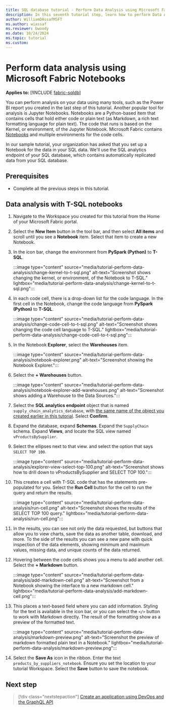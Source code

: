 ```yaml
---
title: SQL database tutorial - Perform Data Analysis using Microsoft Fabric Notebooks
description: In this seventh tutorial step, learn how to perform Data Analysis using Microsoft Fabric Notebooks.
author: WilliamDAssafMSFT
ms.author: wiassaf
ms.reviewer: bwoody
ms.date: 10/24/2024
ms.topic: tutorial
ms.custom:
---
```

# Perform data analysis using Microsoft Fabric Notebooks

**Applies to:** [!INCLUDE [fabric-sqldb](../includes/applies-to-version/fabric-sqldb.md)]

You can perform analysis on your data using many tools, such as the Power BI report you created in the last step of this tutorial. Another popular tool for analysis is Jupyter Notebooks. Notebooks are a Python-based item that contains cells that hold either code or plain text (as Markdown, a rich text formatting language for plain text). The code that runs is based on the Kernel, or environment, of the Jupyter Notebook. Microsoft Fabric contains [Notebooks](../../data-engineering/author-execute-notebook.md) and multiple environments for the code cells.

In our sample tutorial, your organization has asked that you set up a Notebook for the data in your SQL data. We'll use the SQL analytics endpoint of your SQL database, which contains automatically replicated data from your SQL database.

## Prerequisites

- Complete all the previous steps in this tutorial.

## Data analysis with T-SQL notebooks

1. Navigate to the Workspace you created for this tutorial from the Home of your Microsoft Fabric portal.
1. Select the **New Item** button in the tool bar, and then select **All items** and scroll until you see a **Notebook** item. Select that item to create a new Notebook.
1. In the icon bar, change the environment from **PySpark (Python)** to **T-SQL**.

    :::image type="content" source="media/tutorial-perform-data-analysis/change-kernel-to-t-sql.png" alt-text="Screenshot shows changing the kernel, or environment, of the Notebook to T-SQL." lightbox="media/tutorial-perform-data-analysis/change-kernel-to-t-sql.png":::

1. In each code cell, there is a drop-down list for the code language. In the first cell in the Notebook, change the code language from **PySpark (Python)** to **T-SQL**.

    :::image type="content" source="media/tutorial-perform-data-analysis/change-code-cell-to-t-sql.png" alt-text="Screenshot shows changing the code cell language to T-SQL." lightbox="media/tutorial-perform-data-analysis/change-code-cell-to-t-sql.png":::

1. In the Notebook **Explorer**, select the **Warehouses** item.

    :::image type="content" source="media/tutorial-perform-data-analysis/notebook-explorer.png" alt-text="Screenshot showing the Notebook Explorer.":::

1. Select the **+ Warehouses** button.

    :::image type="content" source="media/tutorial-perform-data-analysis/notebook-explorer-add-warehouses.png" alt-text="Screenshot shows adding a Warehouse to the Data Sources.":::

1. Select the **SQL analytics endpoint** object that is named `supply_chain_analytics_database`, with [the same name of the object you created earlier in this tutorial](tutorial-create-database.md). Select **Confirm**.
1. Expand the database, expand **Schemas**. Expand the `SupplyChain` schema. Expand **Views**, and locate the SQL view named `vProductsBySupplier`. 
1. Select the ellipses next to that view. and select the option that says `SELECT TOP 100`.

    :::image type="content" source="media/tutorial-perform-data-analysis/explorer-view-select-top-100.png" alt-text="Screenshot shows how to drill down to vProductsBySupplier and SELECT TOP 100.":::

1. This creates a cell with T-SQL code that has the statements pre-populated for you. Select the **Run Cell** button for the cell to run the query and return the results.

    :::image type="content" source="media/tutorial-perform-data-analysis/run-cell.png" alt-text="Screenshot shows the results of the SELECT TOP 100 query." lightbox="media/tutorial-perform-data-analysis/run-cell.png":::

1. In the results, you can see not only the data requested, but buttons that allow you to view charts, save the data as another table, download, and more. To the side of the results you can see a new pane with quick inspection of the data elements, showing minimum and maximum values, missing data, and unique counts of the data returned.

1. Hovering between the code cells shows you a menu to add another cell. Select the **+ Markdown** button.

    :::image type="content" source="media/tutorial-perform-data-analysis/add-markdown-cell.png" alt-text="Screenshot from a Notebook showing the interface to a new markdown cell." lightbox="media/tutorial-perform-data-analysis/add-markdown-cell.png":::

1. This places a text-based field where you can add information. Styling for the text is available in the icon bar, or you can select the `</>` button to work with Markdown directly. The result of the formatting show as a preview of the formatted text.

    :::image type="content" source="media/tutorial-perform-data-analysis/markdown-preview.png" alt-text="Screenshot the preview of markdown formatted plain text in a Notebook." lightbox="media/tutorial-perform-data-analysis/markdown-preview.png":::

1. Select the **Save As** icon in the ribbon. Enter the text `products_by_suppliers_notebook`. Ensure you set the location to your tutorial Workspace. Select the **Save** button to save the notebook.

## Next step

> [!div class="nextstepaction"]
> [Create an application using DevOps and the GraphQL API](tutorial-create-application.md)
